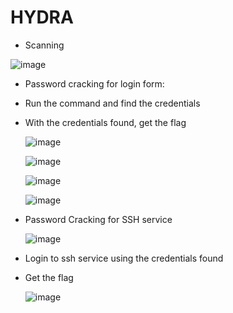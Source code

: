 # HYDRA

* Scanning

![image](https://github.com/it-crypto/WriteUp/assets/54020728/8d00610b-83e1-40ca-91c1-f472ef22a26f)

* Password cracking for login form:
* Run the command and find the credentials
* With the credentials found, get the flag

  ![image](https://github.com/it-crypto/WriteUp/assets/54020728/0995faba-4691-4211-bcee-9f77ea7a5969)

   ![image](https://github.com/it-crypto/WriteUp/assets/54020728/c596aced-b448-4f4d-a9e5-e50b53fd6814)

   ![image](https://github.com/it-crypto/WriteUp/assets/54020728/180f03f8-09fd-41a5-9478-c8acde3783e1)

  ![image](https://github.com/it-crypto/WriteUp/assets/54020728/cc007cb4-afbc-485a-9f28-173693fdf028)


* Password Cracking for SSH service

  ![image](https://github.com/it-crypto/WriteUp/assets/54020728/baab5ad9-893b-4424-9038-e5e7b43244e2)

* Login to ssh service using the credentials found
* Get the flag
  
   ![image](https://github.com/it-crypto/WriteUp/assets/54020728/c3a6cb6b-9d0f-491e-b6cb-42a390362917)



